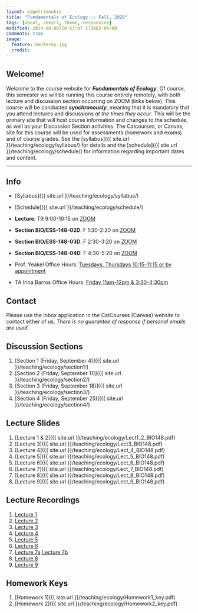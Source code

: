 ```yaml
---
layout: pagetrimnobio
title: "Fundamentals of Ecology :: Fall, 2020"
tags: [about, Jekyll, theme, responsive]
modified: 2014-08-08T20:53:07.573882-04:00
comments: true
image:
  feature: monterey.jpg
  credit:
---
```


## Welcome!
Welcome to the course website for ***Fundamentals of Ecology***. Of course, this semester we will be running this course entirely remotely, with both lecture and discussion section occurring on ZOOM (links below). This course will be conducted ***synchronously***, meaning that it is mandatory that you attend lectures and discussions *at the times they occur*. This will be the primary site that will host course information and changes to the schedule, as well as your Discussion Section activities. The Catcourses, or Canvas, site for this course will be used for assessments (homework and exams) and of course grades. See the [syllabus]({{ site.url }}/teaching/ecology/syllabus/) for details and the [schedule]({{ site.url }}/teaching/ecology/schedule/) for information regarding important dates and content.

---

## Info
*	[Syllabus]({{ site.url }}/teaching/ecology/syllabus/)  
* [Schedule]({{ site.url }}/teaching/ecology/schedule/)  

*	**Lecture**: TR 9:00-10:15 on [ZOOM](https://ucmerced.zoom.us/j/93141102627?pwd=ajgrVjYrZzJQcUhrV05kalJ1WFRVQT09)  
*	**Section BIO/ESS-148-02D**: F 1:30-2:20 on [ZOOM](https://ucmerced.zoom.us/j/96261126746?pwd=ZmxqZW1EdktNSGZhYXhkSmdONnZOZz09)  
*	**Section BIO/ESS-148-03D**: F 2:30-3:20 on [ZOOM](https://ucmerced.zoom.us/j/91856105994?pwd=OUVmaGtDMU8yKzZRVmRMNXhVS2R3Zz09)  
*	**Section BIO/ESS-148-04D**: F 4:30-5:20 on [ZOOM](https://ucmerced.zoom.us/j/92269177977?pwd=aDhMcUs4MS9YSnQ0TXMyVUlMTThOZz09)  


*	Prof. Yeakel Office Hours: [Tuesdays, Thursdays 10:15-11:15 or by appointment](https://ucmerced.zoom.us/j/93141102627?pwd=ajgrVjYrZzJQcUhrV05kalJ1WFRVQT09)  
*	TA Irina Barros Office Hours: [Friday 11am-12pm & 3:30-4:30pm](https://ucmerced.zoom.us/j/6953954982?pwd=dlhtWHliVWV4SW1BU1A5ZmxqdStqQT09)  

## Contact
Please use the Inbox application in the CatCourses (Canvas) website to contact either of us. *There is no guarantee of response if personal emails are used.*

## Discussion Sections
1. [Section 1 (Friday, September 4)]({{ site.url }}/teaching/ecology/section1/)  
2. [Section 2 (Friday, September 11)]({{ site.url }}/teaching/ecology/section2/)  
3. [Section 3 (Friday, September 18)]({{ site.url }}/teaching/ecology/section3/)  
4. [Section 4 (Friday, September 25)]({{ site.url }}/teaching/ecology/section4/)  

## Lecture Slides
1. [Lecture 1 & 2]({{ site.url }}/teaching/ecology/Lect1_2_BIO148.pdf)  
2. [Lecture 3]({{ site.url }}/teaching/ecology/Lect3_BIO148.pdf)
2. [Lecture 4]({{ site.url }}/teaching/ecology/Lect_4_BIO148.pdf)
2. [Lecture 5]({{ site.url }}/teaching/ecology/Lect_5_BIO148.pdf)
2. [Lecture 6]({{ site.url }}/teaching/ecology/Lect_6_BIO148.pdf)
2. [Lecture 7]({{ site.url }}/teaching/ecology/Lect_7_BIO148.pdf)
2. [Lecture 8]({{ site.url }}/teaching/ecology/Lect_8_BIO148.pdf)
2. [Lecture 9]({{ site.url }}/teaching/ecology/Lect_9_BIO148.pdf)


## Lecture Recordings
1. [Lecture 1](https://ucmerced.box.com/s/xhbud7bj8maok0oj99evyl2t4l4pujjm)
2. [Lecture 2](https://ucmerced.box.com/s/pf7iikfpren4hi7kowulmq74s4re1z9o)
3. [Lecture 3](https://ucmerced.box.com/s/my7xv1ixn30ksu2v3icvzbhjjvhf3hwd)
4. [Lecture 4](https://ucmerced.box.com/s/m234fatsoeasn9hjyt9r4t4twnarisan)
5. [Lecture 5](https://ucmerced.box.com/s/zhmykfsd0n03lgr28vly4pc9ho7mmaog)
6. [Lecture 6](https://ucmerced.box.com/s/dv5b0dpav4cbz5vpt08oykxn0f1mkd6a)
7. [Lecture 7a](https://ucmerced.box.com/s/jlf9tqbqhwhdo4lh01e1bpzt0lp4ys5y) [Lecture 7b](https://ucmerced.box.com/s/vyeeklvmm4lu0mkkm9wad0qu0l8f81xb)
8. [Lecture 8](https://ucmerced.box.com/s/si2dto0c82pc7wn63w2491azx8dwg0ie)
9. [Lecture 9](https://ucmerced.box.com/s/pnoskivlmybxf06pq1vd9f1gb2b7mgf9)


## Homework Keys
1. [Homework 1]({{ site.url }}/teaching/ecology/Homework1_key.pdf)
2. [Homework 2]({{ site.url }}/teaching/ecology/Homework2_key.pdf)

<!---
<hr>

*Exam II*: Lecture notes; Book chapters 7, 8, and 10; Section readings

### Discussion section materials
* Week 2 Reading: [Excerpts from A Sand County Almanac](http://jdyeakel.github.io/teaching/ecology/papers/Leopold_Excerpts.pdf)
* Week 3 Reading: [The Naturalist by Barry Lopez](http://jdyeakel.github.io/teaching/ecology/papers/Lopez_TheNaturalist.pdf)
* Week 4: [Discussion Questions](http://jdyeakel.github.io/teaching/ecology/guide_09_13.pdf)
* Week 5: [Allometry](http://jdyeakel.github.io/teaching/ecology/papers/Allometry.pdf)
* Week 6: [Parasite Life History](http://jdyeakel.github.io/teaching/ecology/papers/Kochin_ParasiteEvolution.pdf)
* Week 7: [Optimal Foraging Theory](http://jdyeakel.github.io/teaching/ecology/papers/optimalforaging.pdf)
* Week 8: [Game Theory](http://jdyeakel.github.io/teaching/ecology/papers/EvolGameTheory.pdf)



<hr>

[Homework 2: due in section during the week of March 20. Print and turn in.](http://jdyeakel.github.io/teaching/ecology/Homework2.pdf)
<br>
[Homework 3: due the day of the final exam!](http://jdyeakel.github.io/teaching/ecology/Homework3.pdf )

<hr>

[Natural History Field Report Instructions](http://jdyeakel.github.io/teaching/ecology/NaturalHistoryFieldReport.pdf)

<hr>

### Lecture materials

### Discussion section materials


*	Week 1: The web of life. **Required reading:** Cain chap. 1 ([slides](http://jdyeakel.github.io/teaching/ecology/slides/Lect1_BIO148.pdf))
*	Week 2: Scales in ecology. [**Required reading**](http://jdyeakel.github.io/teaching/ecology/papers/01_Levin.pdf) ([slides](http://jdyeakel.github.io/teaching/ecology/slides/Lect2_BIO148.pdf))
*	Week 3: Biomes. **Required reading:** Cain chap. 3 ([slides](http://jdyeakel.github.io/teaching/ecology/slides/Lect3_BIO148.pdf))
*	Week 4: Energy & Evolution. **Required reading:** Cain chap.5,6 ([slides](http://jdyeakel.github.io/teaching/ecology/slides/Lect5_BIO148.pdf))
*	Week 5: Evolution cont.  **Required reading:** Cain chap. 6,7  ([slides](http://jdyeakel.github.io/teaching/ecology/slides/Lect6_BIO148.pdf))
* **Exam I (2/15/2017)**: Covers Cain 1,3,5,6; section papers, lecture notes on those topics

<hr>

* Week 6: Life cycles and behavioral ecology. **Required reading:** Cain chap. 8
* Week 7: Behavioral Ecology cont. **Required reading:** Cain chap. 8 **&** [A bit about Game Theory](http://jdyeakel.github.io/teaching/ecology/papers/EvolGameTheory.pdf)
* Week 8: Population Ecology. **Required reading:** Cain chap. 10
* Week 9: Population Ecology (cont.) **Required reading** Cain chap. 11 up to (but not including) the Delayed Density Dependance material.
* **Exam II (3/29/2017)**: Covers Cain 8,9,10,part of 11; section papers, lecture notes

<hr>

* Week 10: Species Interactions: Competition. **Required Reading** Cain chap. 12
* Week 11: Competition *continued*
* Week 12: Predation and herbivory: **Required Reading** Cain chap. 13
* Week 13: Parasitism and disease: **Required Reading** Cain chap. 14
* Week 14: Mutualisms and commensalisms: **Required Reading** *Notes*. See Cain chap. 15 for additional details/extensions of concepts
* Week 15: Communities **Required Reading** Cain chap. 16
* Week 16: Metapopulations *Notes*. See Cain Chaps. 17/18 for additional details/extensions of concepts  
* **Exam III (5/6/2017)**: Covers Notes + Cain 12,13,14,16


<hr>
### Discussion section materials

*	Week 1: No section
*	Week 2: [**Required reading**](http://jdyeakel.github.io/teaching/ecology/papers/01_Levin.pdf)
*	Week 3: [**Required reading**](http://jdyeakel.github.io/teaching/ecology/papers/02_Chamberlain.pdf)
*	Week 4: [**Required reading**](http://jdyeakel.github.io/teaching/ecology/papers/03_Kocher.pdf), [Supplementary](http://jdyeakel.github.io/teaching/ecology/papers/03supp_Joyce.pdf)
* Week 5: No reading required for section, though attendance required.
* Week 6: No section this week
* Week 7: [**Required Reading**](http://jdyeakel.github.io/teaching/ecology/papers/04_Wolf.pdf)
* Week 8 (3/6 - 3/10): [**Required Reading**](http://jdyeakel.github.io/teaching/ecology/papers/05_Packer.pdf)
* Week 9 (3/13 - 3/17): [**Required Reading**](http://jdyeakel.github.io/teaching/ecology/papers/06_Dominy.pdf)
* Week 10 (4/3 - 4/7): No reading required
* Week 11 (4/10 - 4/14): [**Required Reading**](http://jdyeakel.github.io/teaching/ecology/papers/07_Estes.pdf)
--->
